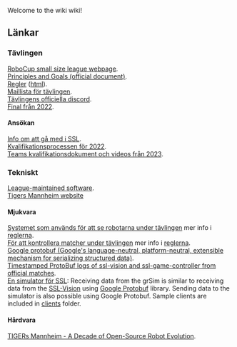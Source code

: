 Welcome to the wiki wiki!

## Länkar

### Tävlingen 
[RoboCup small size league webpage](https://ssl.robocup.org/).  
[Principles and Goals (official document)](https://robocup-ssl.github.io/ssl-goals/sslgoals.pdf).  
[Regler](https://ssl.robocup.org/rules/) ([html](https://robocup-ssl.github.io/ssl-rules/sslrules.html)).  
[Maillista för tävlingen](https://lists.robocup.org/mm/lists/robocup-small.lists.robocup.org/).  
[Tävlingens officiella discord](https://discord.gg/t724m8c).  
[Final från 2022](https://www.youtube.com/watch?v=ZJktf_RM2kQ).  

#### Ansökan 
[Info om att gå med i SSL](https://ssl.robocup.org/joining-the-small-size-league/).  
[Kvalifikationsprocessen för 2022](https://ssl.robocup.org/robocup-2022-qualification/).  
[Teams kvalifikationsdokument och videos från 2023](https://ssl.robocup.org/robocup-2023-teams/).  

### Tekniskt
[League-maintained software](https://ssl.robocup.org/league-software/).  
[Tigers Mannheim website](https://www.tigers-mannheim.de/index.php?id=65)
#### Mjukvara 
[Systemet som används för att se robotarna under tävlingen](https://github.com/RoboCup-SSL/ssl-vision/tree/master) mer info i [reglerna](https://robocup-ssl.github.io/ssl-rules/sslrules.html#_vision).  
[För att kontrollera matcher under tävlingen](https://github.com/RoboCup-SSL/ssl-game-controller) mer info i [reglerna](https://robocup-ssl.github.io/ssl-rules/sslrules.html#_game_controller).  
[Google protobuf (Google's language-neutral, platform-neutral, extensible mechanism for serializing structured data)](https://github.com/protocolbuffers/protobuf).  
[Timestamped ProtoBuf logs of ssl-vision and ssl-game-controller from official matches](https://ssl.robocup.org/game-logs/).  
[En simulator för SSL](https://github.com/RoboCup-SSL/grSim): Receiving data from the grSim is similar to receiving data from the [SSL-Vision](https://github.com/RoboCup-SSL/ssl-vision) using [Google Protobuf](https://github.com/google/protobuf) library. Sending data to the simulator is also possible using Google Protobuf. Sample clients are included in [clients](https://github.com/RoboCup-SSL/grSim/blob/master/clients) folder.  

#### Hårdvara 
[TIGERs Mannheim - A Decade of Open-Source Robot Evolution](https://download.tigers-mannheim.de/papers/2021-RoboCup-Champion.pdf).  
